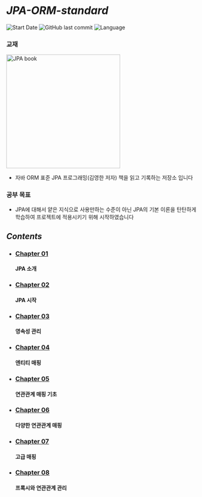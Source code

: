 # *JPA-ORM-standard*
![Start Date](https://img.shields.io/badge/start%20date%20-25.07.23-green?style=flat-square&logo=start)
![GitHub last commit](https://img.shields.io/github/last-commit/HaejunJang/jpa-orm-standard?style=flat-square)
![Language](https://img.shields.io/badge/language-Java-orange?style=flat-square&logo=java)
### 교재
<img height="300" alt="JPA book" src="https://github.com/user-attachments/assets/96f4f5ae-2cd0-4bdf-b988-dc64641f92d7" />

- 자바 ORM 표준 JPA 프로그래밍(김영한 저자) 책을 읽고 기록하는 저장소 입니다
### 공부 목표

- JPA에 대해서 얕은 지식으로 사용만하는 수준이 아닌 JPA의 기본 이론을 탄탄하게 학습하여 프로젝트에 적용시키기 위해 시작하였습니다

## *Contents*

- ### [Chapter 01](https://github.com/HaejunJang/jpa-orm-standard/tree/main/Chapter_1)

  #### JPA 소개

- ### [Chapter 02](https://github.com/HaejunJang/jpa-orm-standard/tree/main/Chapter_2)

  #### JPA 시작

- ### [Chapter 03](https://github.com/HaejunJang/jpa-orm-standard/tree/main/Chapter_3)

  #### 영속성 관리

- ### [Chapter 04](https://github.com/HaejunJang/jpa-orm-standard/tree/main/Chapter_4)

  #### 엔티티 매핑

- ### [Chapter 05](https://github.com/HaejunJang/jpa-orm-standard/tree/main/Chapter_5)

  #### 연관관계 매핑 기초
  
- ### [Chapter 06](https://github.com/HaejunJang/jpa-orm-standard/tree/main/Chapter_6)

  #### 다양한 연관관계 매핑

- ### [Chapter 07](https://github.com/HaejunJang/jpa-orm-standard/tree/main/Chapter_7)

  #### 고급 매핑

- ### [Chapter 08](https://github.com/HaejunJang/jpa-orm-standard/tree/main/Chapter_8)

  #### 프록시와 연관관계 관리